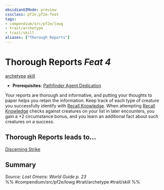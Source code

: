 ```yaml
---
obsidianUIMode: preview
cssclass: pf2e,pf2e-feat
tags:
- compendium/src/pf2e/lowg
- trait/archetype
- trait/skill
aliases: ["Thorough Reports"]
---
```

# Thorough Reports  *Feat 4*  
[archetype](../../Rules/traits/archetype.md)  [skill](../../Rules/traits/skill.md)  

- **Prerequisites**: [Pathfinder Agent Dedication](pathfinder-agent-dedication-lowg.md)

Your reports are thorough and informative, and putting your thoughts to paper helps you retain the information. Keep track of each type of creature you successfully identify with [Recall Knowledge](../../Rules/actions/recall-knowledge.md). When attempting [Recall Knowledge](../../Rules/actions/recall-knowledge.md) checks against creatures on your list in later encounters, you gain a +2 circumstance bonus, and you learn an additional fact about such creatures on a success.

## Thorough Reports leads to...

[Discerning Strike](discerning-strike-lopsg.md)

## Summary

*Source: Lost Omens: World Guide p. 23*  
%% #compendium/src/pf2e/lowg #trait/archetype #trait/skill %%